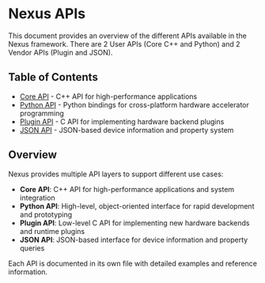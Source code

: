 # Nexus APIs

This document provides an overview of the different APIs available in the Nexus framework. There are 2 User APIs (Core C++ and Python) and 2 Vendor APIs (Plugin and JSON).

## Table of Contents

- [Core API](Core_API.md) - C++ API for high-performance applications
- [Python API](Python_API.md) - Python bindings for cross-platform hardware accelerator programming
- [Plugin API](Plugin_API.md) - C API for implementing hardware backend plugins
- [JSON API](JSON_API.md) - JSON-based device information and property system

## Overview

Nexus provides multiple API layers to support different use cases:

- **Core API**: C++ API for high-performance applications and system integration
- **Python API**: High-level, object-oriented interface for rapid development and prototyping
- **Plugin API**: Low-level C API for implementing new hardware backends and runtime plugins
- **JSON API**: JSON-based interface for device information and property queries

Each API is documented in its own file with detailed examples and reference information. 